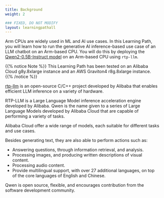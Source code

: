 ```yaml
---
title: Background
weight: 2

### FIXED, DO NOT MODIFY
layout: learningpathall
---
```

Arm CPUs are widely used in ML and AI use cases. In this Learning Path, you will learn how to run the generative AI inference-based use case of an LLM chatbot on an Arm-based CPU. You will do this by deploying the [Qwen2-0.5B-Instruct model](https://huggingface.co/Qwen/Qwen2-0.5B-Instruct) on an Arm-based CPU using `rtp-llm`.


{{% notice Note %}}
This Learning Path has been tested on an Alibaba Cloud g8y.8xlarge instance and an AWS Graviton4 r8g.8xlarge instance.
{{% /notice %}}


[rtp-llm](https://github.com/alibaba/rtp-llm) is an open-source C/C++ project developed by Alibaba that enables efficient LLM inference on a variety of hardware. 

RTP-LLM is a Large Language Model inference acceleration engine developed by Alibaba. Qwen is the name given to a series of Large Language Models developed by Alibaba Cloud that are capable of performing a variety of tasks. 

Alibaba Cloud offer a wide range of models, each suitable for different tasks and use cases. 

Besides generating text, they are also able to perform actions such as:

* Answering questions, through information retrieval, and analysis.
* Processing images, and producing written descriptions of visual content.
* Processing audio content.
* Provide multilingual support, with over 27 additional languages, on top of the core languages of English and Chinese.

Qwen is open source, flexible, and encourages contribution from the software development community. 



 
